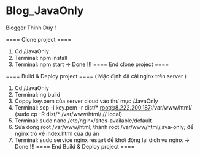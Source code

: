 # Blog_JavaOnly
Blogger Thinh Duy !

==== Clone project ====
1. Cd /JavaOnly
2. Terminal: npm install
3. Terminal: npm start  -> Done !!!
==== End clone project ====


==== Build & Deploy project ====
( Mặc định đã cài nginx trên server )
1. Cd /JavaOnly
2. Terminal: ng build
3. Coppy key.pem của server cloud vào thư mục /JavaOnly
4. Terminal: scp -i key.pem -r dist/* root@8.222.200.187:/var/www/html/         (sudo cp -R dist/* /var/www/html/ // local)
5. Terminal: sudo nano /etc/nginx/sites-available/default
6. Sửa dòng root /var/www/html; thành root /var/www/html/java-only; để nginx trỏ về index.html của dự án 
7. Terminal: sudo service nginx restart để khởi động lại dịch vụ nginx -> Done !!!
==== End Build & Deploy project ====

